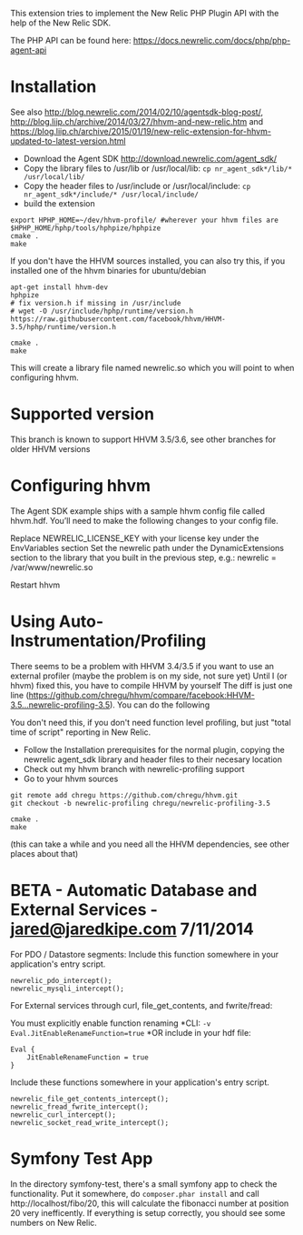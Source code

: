 This extension tries to implement the New Relic PHP Plugin API with the help of the New Relic SDK.

The PHP API can be found here: https://docs.newrelic.com/docs/php/php-agent-api

# Installation

See also http://blog.newrelic.com/2014/02/10/agentsdk-blog-post/, http://blog.liip.ch/archive/2014/03/27/hhvm-and-new-relic.htm and
https://blog.liip.ch/archive/2015/01/19/new-relic-extension-for-hhvm-updated-to-latest-version.html

* Download the Agent SDK http://download.newrelic.com/agent_sdk/
* Copy the library files to /usr/lib or /usr/local/lib:  `cp nr_agent_sdk*/lib/* /usr/local/lib/`
* Copy the header files to /usr/include or /usr/local/include:  `cp nr_agent_sdk*/include/* /usr/local/include/`
* build the extension

````
export HPHP_HOME=~/dev/hhvm-profile/ #wherever your hhvm files are
$HPHP_HOME/hphp/tools/hphpize/hphpize
cmake .
make
````

If you don't have the HHVM sources installed, you can also try this, if you installed one of the hhvm binaries for ubuntu/debian

````
apt-get install hhvm-dev
hphpize
# fix version.h if missing in /usr/include
# wget -O /usr/include/hphp/runtime/version.h https://raw.githubusercontent.com/facebook/hhvm/HHVM-3.5/hphp/runtime/version.h

cmake .
make
````

This will create a library file named newrelic.so which you will point to when configuring hhvm.

# Supported version

This branch is known to support HHVM 3.5/3.6, see other branches for older HHVM versions

# Configuring hhvm

The Agent SDK example ships with a sample hhvm config file called hhvm.hdf. You’ll need to make the following changes to your config file.

Replace NEWRELIC_LICENSE_KEY with your license key under the EnvVariables section
Set the newrelic path under the DynamicExtensions section to the library that you built in the previous step, e.g.: newrelic = /var/www/newrelic.so

Restart hhvm

# Using Auto-Instrumentation/Profiling

There seems to be a problem with HHVM 3.4/3.5 if you want to use an external profiler (maybe the problem is on my side, not sure yet)
Until I (or hhvm) fixed this, you have to compile HHVM by yourself
The diff is just one line (https://github.com/chregu/hhvm/compare/facebook:HHVM-3.5...newrelic-profiling-3.5).  You can do the following

You don't need this, if you don't need function level profiling, but just "total time of script" reporting in New Relic.

* Follow the Installation prerequisites for the normal plugin, copying the newrelic agent_sdk library and header files to their necesary location
* Check out my hhvm branch with newrelic-profiling support
* Go to your hhvm sources

````
git remote add chregu https://github.com/chregu/hhvm.git
git checkout -b newrelic-profiling chregu/newrelic-profiling-3.5
````

````
cmake .
make
````
(this can take a while and you need all the HHVM dependencies, see other places about that)

# BETA - Automatic Database and External Services - jared@jaredkipe.com 7/11/2014

For PDO / Datastore segments:
Include this function somewhere in your application's entry script.
````
newrelic_pdo_intercept();
newrelic_mysqli_intercept();
````

For External services through curl, file_get_contents, and fwrite/fread:

You must explicitly enable function renaming
*CLI: `-v Eval.JitEnableRenameFunction=true`
*OR include in your hdf file:
````
Eval {
    JitEnableRenameFunction = true
}
````

Include these functions somewhere in your application's entry script.
````
newrelic_file_get_contents_intercept();
newrelic_fread_fwrite_intercept();
newrelic_curl_intercept();
newrelic_socket_read_write_intercept();
````

# Symfony Test App

In the directory symfony-test, there's a small symfony app to check the functionality.
Put it somewhere, do `composer.phar install` and call http://localhost/fibo/20, this will calculate
the fibonacci number at position 20 very inefficently. If everything is setup correctly, you should see
some numbers on New Relic.



